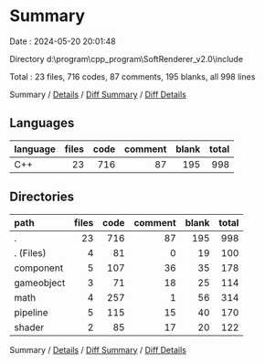 # Summary

Date : 2024-05-20 20:01:48

Directory d:\\program\\cpp_program\\SoftRenderer_v2.0\\include

Total : 23 files,  716 codes, 87 comments, 195 blanks, all 998 lines

Summary / [Details](details.md) / [Diff Summary](diff.md) / [Diff Details](diff-details.md)

## Languages
| language | files | code | comment | blank | total |
| :--- | ---: | ---: | ---: | ---: | ---: |
| C++ | 23 | 716 | 87 | 195 | 998 |

## Directories
| path | files | code | comment | blank | total |
| :--- | ---: | ---: | ---: | ---: | ---: |
| . | 23 | 716 | 87 | 195 | 998 |
| . (Files) | 4 | 81 | 0 | 19 | 100 |
| component | 5 | 107 | 36 | 35 | 178 |
| gameobject | 3 | 71 | 18 | 25 | 114 |
| math | 4 | 257 | 1 | 56 | 314 |
| pipeline | 5 | 115 | 15 | 40 | 170 |
| shader | 2 | 85 | 17 | 20 | 122 |

Summary / [Details](details.md) / [Diff Summary](diff.md) / [Diff Details](diff-details.md)